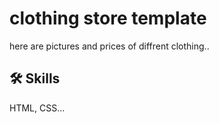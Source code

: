 # clothing store template

here are pictures and prices of diffrent clothing..

## 🛠 Skills
 HTML, CSS...

